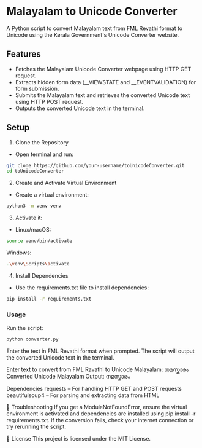 # Malayalam to Unicode Converter

A Python script to convert Malayalam text from FML Revathi format to Unicode using the Kerala Government's Unicode Converter website.

## Features

- Fetches the Malayalam Unicode Converter webpage using HTTP GET request.
- Extracts hidden form data (__VIEWSTATE and __EVENTVALIDATION) for form submission.
- Submits the Malayalam text and retrieves the converted Unicode text using HTTP POST request.
- Outputs the converted Unicode text in the terminal.

## Setup

1. Clone the Repository

- Open terminal and run:

```bash
git clone https://github.com/your-username/toUnicodeConverter.git  
cd toUnicodeConverter  
```

2. Create and Activate Virtual Environment

- Create a virtual environment:
```bash
python3 -m venv venv  
```
3. Activate it:

- Linux/macOS:
```bash
source venv/bin/activate  
```
Windows:
```bash
.\venv\Scripts\activate  
```

4. Install Dependencies
- Use the requirements.txt file to install dependencies:
```bash
pip install -r requirements.txt  
```

### Usage

Run the script:
```bash
python converter.py  
```

Enter the text in FML Revathi format when prompted. The script will output the converted Unicode text in the terminal.

Enter text to convert from FML Ravathi to Unicode Malayalam: നമസ്കാരം  
Converted Unicode Malayalam Output: നമസ്കാരം  

Dependencies
requests – For handling HTTP GET and POST requests
beautifulsoup4 – For parsing and extracting data from HTML

🚨 Troubleshooting
If you get a ModuleNotFoundError, ensure the virtual environment is activated and dependencies are installed using pip install -r requirements.txt.
If the conversion fails, check your internet connection or try rerunning the script.

📄 License
This project is licensed under the MIT License.